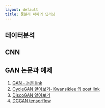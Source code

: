 ```yaml
---
layout: default
title: 뭉블리 파파의 딥러닝
---
```


## 데이터분석

## CNN 

## GAN 논문과 예제

1. [GAN - 논문 link](https://arxiv.org/pdf/1406.2661.pdf) 
1. [CycleGAN 알아보기- Kwansiklee 의 post link](http://www.kwangsiklee.com/2018/03/cyclegan%EC%9D%B4-%EB%AC%B4%EC%97%87%EC%9D%B8%EC%A7%80-%EC%95%8C%EC%95%84%EB%B3%B4%EC%9E%90/)
1. [DiscoGAN 알아보기](./discoGAN.html)
1. [DCGAN tensorflow ](https://www.tensorflow.org/beta/tutorials/generative/dcgan)

